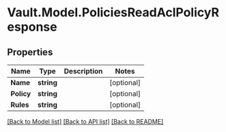 # Vault.Model.PoliciesReadAclPolicyResponse

## Properties

Name | Type | Description | Notes
------------ | ------------- | ------------- | -------------
**Name** | **string** |  | [optional] 
**Policy** | **string** |  | [optional] 
**Rules** | **string** |  | [optional] 

[[Back to Model list]](../README.md#documentation-for-models) [[Back to API list]](../README.md#documentation-for-api-endpoints) [[Back to README]](../README.md)

